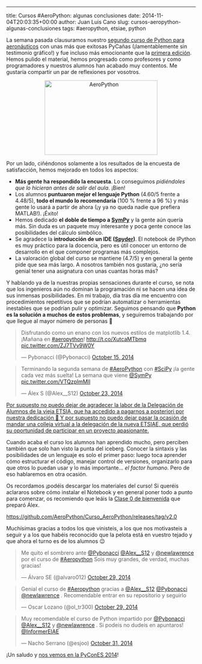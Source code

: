 ---
title: Cursos #AeroPython: algunas conclusiones
date: 2014-11-04T20:03:35+00:00
author: Juan Luis Cano
slug: cursos-aeropython-algunas-conclusiones
tags: #aeropython, etsiae, python

La semana pasada clausuramos nuestro [segundo curso de Python para aeronáuticos](http://pybonacci.org/2014/10/03/curso-de-python-en-la-etsiae-2a-edicion/ "Curso de Python en la ETSIAE: 2ª edición") con unas más que exitosas PyCañas (¡lamentablemente sin testimonio gráfico!) y fue incluso más emocionante que la [primera edición](http://pybonacci.org/2014/01/23/curso-de-python-en-la-etsi-aeronautica-y-del-espacio-de-madrid/ "Curso de Python en la ETSI Aeronáutica y del Espacio de Madrid"). Hemos pulido el material, hemos progresado como profesores y como programadores y nuestros alumnos han acabado muy contentos. Me gustaría compartir un par de reflexiones por vosotros.

<p style="text-align: center">
  <a href="http://pybonacci.org/wp-content/uploads/2014/10/aeropython.jpg"><img src="http://pybonacci.org/wp-content/uploads/2014/10/aeropython-300x198.jpg" alt="AeroPython" width="300" height="198" class="aligncenter size-medium wp-image-2754" srcset="https://pybonacci.es/wp-content/uploads/2014/10/aeropython-300x198.jpg 300w, https://pybonacci.es/wp-content/uploads/2014/10/aeropython.jpg 800w" sizes="(max-width: 300px) 100vw, 300px" /></a>
</p>

Por un lado, ciñéndonos solamente a los resultados de la encuesta de satisfacción, hemos mejorado en todos los aspectos:

<!--more-->

  * **Más gente ha respondido la encuesta**. Lo conseguimos _pidiéndoles que lo hicieran antes de salir del aula_. ¡Bien!
  * Los alumnos **puntuaron mejor el lenguaje Python** (4.60/5 frente a 4.48/5), **todo el mundo lo recomendaría** (100 % frente a 96 %) y más gente lo usará a partir de ahora (¡y ya no queda nadie que prefiera MATLAB!). ¡Éxito!
  * Hemos dedicado **el doble de tiempo a [SymPy](http://pybonacci.org/2012/04/04/introduccion-al-calculo-simbolico-en-python-con-sympy/ "Introducción al Cálculo Simbólico en Python con SymPy")** y la gente aún quería más. Sin duda es un paquete muy interesante y poca gente conoce las posibilidades del cálculo simbólico.
  * Se agradece la **introducción de un IDE ([Spyder](http://pybonacci.org/2012/08/28/the-amazing-spyder-man/ "The amazing Spyder, man!!!"))**. El notebook de IPython es muy práctico para la docencia, pero es útil conocer un entorno de desarrollo en el que componer programas más complejos.
  * La valoración global del curso se mantiene (4.7/5) y en general la gente pide que sea más largo. A nosotros también nos gustaría, ¿no sería genial tener una asignatura con unas cuantas horas más?

Y hablando ya de la nuestras propias sensaciones durante el curso, se nota que los ingenieros aún no dominan la programación ni se hacen una idea de sus inmensas posibilidades. En mi trabajo, día tras día me encuentro con procedimientos repetitivos que se podrían automatizar o herramientas inestables que se podrían pulir y optimizar. Seguimos pensando que **Python es la solución a muchos de estos problemas**, y seguiremos trabajando por que llegue al mayor número de personas 🙂

<blockquote class="twitter-tweet" width="550">
  <p>
    Disfrutando como un enano con los nuevos estilos de matplotlib 1.4. ¡Mañana en <a href="https://twitter.com/hashtag/aeropython?src=hash">#aeropython</a>!&#10;&#10;<a href="http://t.co/XutcaMTbmq">http://t.co/XutcaMTbmq</a> <a href="http://t.co/ZJ7TVv9W0Y">pic.twitter.com/ZJ7TVv9W0Y</a>
  </p>
  
  <p>
    &mdash; Pybonacci (@Pybonacci) <a href="https://twitter.com/Pybonacci/status/522469415372472320">October 15, 2014</a>
  </p>
</blockquote>



<blockquote class="twitter-tweet" width="550">
  <p>
    Terminando la segunda semana de <a href="https://twitter.com/hashtag/AeroPython?src=hash">#AeroPython</a> con <a href="https://twitter.com/hashtag/SciPy?src=hash">#SciPy</a> ¡la gente cada vez más suelta! La semana que viene <a href="https://twitter.com/SymPy">@SymPy</a> <a href="http://t.co/VTQzplmMlI">pic.twitter.com/VTQzplmMlI</a>
  </p>
  
  <p>
    &mdash; Álex S (@Alex__S12) <a href="https://twitter.com/Alex__S12/status/525370115865731072">October 23, 2014</a>
  </p>
</blockquote>



<ins datetime="2014-11-04T19:18:14+00:00">Por supuesto no puedo dejar de agradecer la labor de la Delegación de Alumnos de la vieja ETSIA, que ha accedido a pagarnos a posteriori por nuestra dedicación 🙂 Y por supuesto no puedo dejar pasar la ocasión de mandar una colleja virtual a la delegación de la nueva ETSIAE, que perdió su oportunidad de participar en un proyecto apasionante.</ins>

Cuando acaba el curso los alumnos han aprendido mucho, pero perciben también que solo han visto la punta del iceberg. Conocer la sintaxis y las posibilidades de un lenguaje es solo el primer paso: luego toca aprender cómo estructurar el código, manejar control de versiones, organizarlo para que otros lo puedan usar y lo más importante... _el factor humano_. Pero de eso hablaremos en otra ocasión.

Os recordamos ¡podéis descargar los materiales del curso! Si queréis aclararos sobre cómo instalar el Notebook y en general poner todo a punto para comenzar, os recomiendo que leáis la [Clase 0 de bienvenida](http://nbviewer.ipython.org/github/AeroPython/Curso_AeroPython/blob/v2.0/Notebooks/Clase0_Bienvenido.ipynb) que preparó Álex.

<https://github.com/AeroPython/Curso_AeroPython/releases/tag/v2.0>

Muchísimas gracias a todos los que vinisteis, a los que nos motivasteis a seguir y a los que habéis reconocido que la pelota está en vuestro tejado y que ahora el turno es de los alumnos 😉

<blockquote class="twitter-tweet" width="550">
  <p>
    Me quito el sombrero ante <a href="https://twitter.com/Pybonacci">@Pybonacci</a> <a href="https://twitter.com/Alex__S12">@Alex__S12</a> y <a href="https://twitter.com/newlawrence">@newlawrence</a> por el curso de <a href="https://twitter.com/hashtag/Aeropython?src=hash">#Aeropython</a> Sois muy grandes, de verdad, muchas gracias!
  </p>
  
  <p>
    &mdash; Álvaro SE (@alvaro012) <a href="https://twitter.com/alvaro012/status/527570175907098624">October 29, 2014</a>
  </p>
</blockquote>



<blockquote class="twitter-tweet" width="550">
  <p>
    Genial el curso de <a href="https://twitter.com/hashtag/Aeropython?src=hash">#Aeropython</a> gracias a <a href="https://twitter.com/Alex__S12">@Alex__S12</a> <a href="https://twitter.com/Pybonacci">@Pybonacci</a> <a href="https://twitter.com/newlawrence">@newlawrence</a> . Recomendable entrar en su repositorio y seguirlo
  </p>
  
  <p>
    &mdash; Oscar Lozano (@ol_tr300) <a href="https://twitter.com/ol_tr300/status/527496565309865984">October 29, 2014</a>
  </p>
</blockquote>



<blockquote class="twitter-tweet" width="550">
  <p>
    Muy recomendable el curso de Python impartido por <a href="https://twitter.com/Pybonacci">@Pybonacci</a> <a href="https://twitter.com/Alex__S12">@Alex__S12</a> y <a href="https://twitter.com/newlawrence">@newlawrence</a> . Si podeis no dudeis en apuntaros! <a href="https://twitter.com/InformerEIAE">@InformerEIAE</a>
  </p>
  
  <p>
    &mdash; Nacho Serrano (@esjoo) <a href="https://twitter.com/esjoo/status/528176488076832769">October 31, 2014</a>
  </p>
</blockquote>



¡Un saludo y [nos vemos en la PyConES 2014](http://2014.es.pycon.org/)!